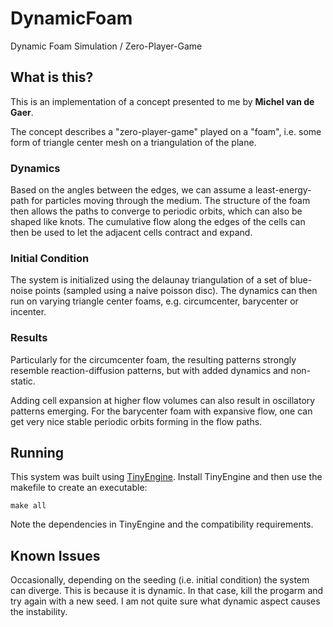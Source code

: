 # DynamicFoam

Dynamic Foam Simulation / Zero-Player-Game

## What is this?

This is an implementation of a concept presented to me by **Michel van de Gaer**.

The concept describes a "zero-player-game" played on a "foam", i.e. some form of
triangle center mesh on a triangulation of the plane.

### Dynamics

Based on the angles between the edges, we can assume a least-energy-path for particles moving through the medium. The structure of the foam then allows the paths to converge to periodic orbits, which can also be shaped like knots. The cumulative flow along the edges of the cells can then be used to let the adjacent cells contract and expand.

### Initial Condition

The system is initialized using the delaunay triangulation of a set of blue-noise points (sampled using a naive poisson disc). The dynamics can then run on varying triangle center foams, e.g. circumcenter, barycenter or incenter.

### Results

Particularly for the circumcenter foam, the resulting patterns strongly resemble reaction-diffusion patterns, but with added dynamics and non-static.

Adding cell expansion at higher flow volumes can also result in oscillatory patterns emerging. For the barycenter foam with expansive flow, one can get very nice stable periodic orbits forming in the flow paths.

## Running

This system was built using [TinyEngine](https://github.com/weigert/TinyEngine). Install TinyEngine and then use the makefile to create an executable:

    make all

Note the dependencies in TinyEngine and the compatibility requirements.

## Known Issues

Occasionally, depending on the seeding (i.e. initial condition) the system can diverge. This is because it is dynamic. In that case, kill the progarm and try again with a new seed. I am not quite sure what dynamic aspect causes the instability.
